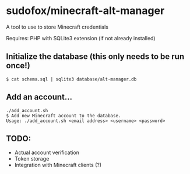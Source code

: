 # sudofox/minecraft-alt-manager

A tool to use to store Minecraft credentials

Requires: PHP with SQLite3 extension (if not already installed)


## Initialize the database (this only needs to be run once!)

```
$ cat schema.sql | sqlite3 database/alt-manager.db
```

## Add an account...

```
./add_account.sh
$ Add new Minecraft account to the database.
Usage: ./add_account.sh <email address> <username> <password>
```

## TODO:

- Actual account verification 
- Token storage
- Integration with Minecraft clients (?)
